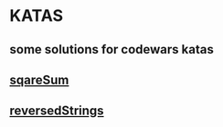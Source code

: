 # KATAS
**some solutions for codewars katas**
---
[sqareSum](https://www.codewars.com/kata/515e271a311df0350d00000f/train/go)
---
**[reversedStrings](https://www.codewars.com/kata/5168bb5dfe9a00b126000018/train/go)**
--



